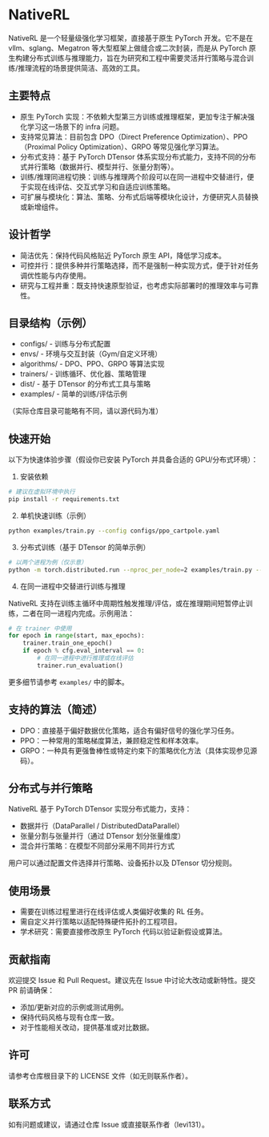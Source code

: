 # NativeRL

NativeRL 是一个轻量级强化学习框架，直接基于原生 PyTorch 开发。它不是在 vllm、sglang、Megatron 等大型框架上做缝合或二次封装，而是从 PyTorch 原生构建分布式训练与推理能力，旨在为研究和工程中需要灵活并行策略与混合训练/推理流程的场景提供简洁、高效的工具。

## 主要特点

- 原生 PyTorch 实现：不依赖大型第三方训练或推理框架，更加专注于解决强化学习这一场景下的 infra 问题。
- 支持常见算法：目前包含 DPO（Direct Preference Optimization）、PPO（Proximal Policy Optimization）、GRPO 等常见强化学习算法。
- 分布式支持：基于 PyTorch DTensor 体系实现分布式能力，支持不同的分布式并行策略（数据并行、模型并行、张量分割等）。
- 训练/推理同进程切换：训练与推理两个阶段可以在同一进程中交替进行，便于实现在线评估、交互式学习和自适应训练策略。
- 可扩展与模块化：算法、策略、分布式后端等模块化设计，方便研究人员替换或新增组件。

## 设计哲学

- 简洁优先：保持代码风格贴近 PyTorch 原生 API，降低学习成本。
- 可控并行：提供多种并行策略选择，而不是强制一种实现方式，便于针对任务调优性能与内存使用。
- 研究与工程并重：既支持快速原型验证，也考虑实际部署时的推理效率与可靠性。

## 目录结构（示例）

- configs/         - 训练与分布式配置
- envs/            - 环境与交互封装（Gym/自定义环境）
- algorithms/      - DPO、PPO、GRPO 等算法实现
- trainers/        - 训练循环、优化器、策略管理
- dist/            - 基于 DTensor 的分布式工具与策略
- examples/        - 简单的训练/评估示例

（实际仓库目录可能略有不同，请以源代码为准）

## 快速开始

以下为快速体验步骤（假设你已安装 PyTorch 并具备合适的 GPU/分布式环境）：

1. 安装依赖

```bash
# 建议在虚拟环境中执行
pip install -r requirements.txt
```

2. 单机快速训练（示例）

```bash
python examples/train.py --config configs/ppo_cartpole.yaml
```

3. 分布式训练（基于 DTensor 的简单示例）

```bash
# 以两个进程为例（仅示意）
python -m torch.distributed.run --nproc_per_node=2 examples/train.py --config configs/ppo_distributed.yaml
```

4. 在同一进程中交替进行训练与推理

NativeRL 支持在训练主循环中周期性触发推理/评估，或在推理期间短暂停止训练，二者在同一进程内完成。示例用法：

```python
# 在 trainer 中使用
for epoch in range(start, max_epochs):
    trainer.train_one_epoch()
    if epoch % cfg.eval_interval == 0:
        # 在同一进程中进行推理或在线评估
        trainer.run_evaluation()
```

更多细节请参考 `examples/` 中的脚本。

## 支持的算法（简述）

- DPO：直接基于偏好数据优化策略，适合有偏好信号的强化学习任务。
- PPO：一种常用的策略梯度算法，兼顾稳定性和样本效率。
- GRPO：一种具有更强鲁棒性或特定约束下的策略优化方法（具体实现参见源码）。

## 分布式与并行策略

NativeRL 基于 PyTorch DTensor 实现分布式能力，支持：

- 数据并行（DataParallel / DistributedDataParallel）
- 张量分割与张量并行（通过 DTensor 划分张量维度）
- 混合并行策略：在模型不同部分采用不同并行方式

用户可以通过配置文件选择并行策略、设备拓扑以及 DTensor 切分规则。

## 使用场景

- 需要在训练过程里进行在线评估或人类偏好收集的 RL 任务。
- 需自定义并行策略以适配特殊硬件拓扑的工程项目。
- 学术研究：需要直接修改原生 PyTorch 代码以验证新假设或算法。

## 贡献指南

欢迎提交 Issue 和 Pull Request。建议先在 Issue 中讨论大改动或新特性。提交 PR 前请确保：

- 添加/更新对应的示例或测试用例。
- 保持代码风格与现有仓库一致。
- 对于性能相关改动，提供基准或对比数据。

## 许可

请参考仓库根目录下的 LICENSE 文件（如无则联系作者）。

## 联系方式

如有问题或建议，请通过仓库 Issue 或直接联系作者（levi131）。

